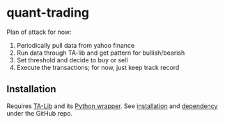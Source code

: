 # quant-trading

Plan of attack for now:
1. Periodically pull data from yahoo finance
2. Run data through TA-lib and get pattern for bullish/bearish
3. Set threshold and decide to buy or sell
4. Execute the transactions; for now, just keep track record

## Installation

Requires [TA-Lib](https://ta-lib.org/) and its [Python wrapper](https://github.com/mrjbq7/ta-lib). See [installation](https://github.com/mrjbq7/ta-lib#installation) and [dependency](https://github.com/mrjbq7/ta-lib#dependencies) under the GitHub repo. 